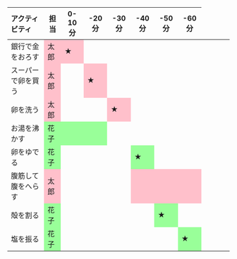 | アクティビティ | 担当 | 0-10分 | -20分 | -30分 | -40分 | -50分 | -60分 |
 :--- | :---: | :---: | :---: | :---: | :---: | :---: | :---: 
| 銀行で金をおろす <td bgcolor=pink> 太郎 <td bgcolor=pink>★ |  |  |  |  |  |
| スーパーで卵を買う <td bgcolor=pink> 太郎 |  <td bgcolor=pink>★ |  |  |  |  |
| 卵を洗う <td bgcolor=pink> 太郎 |  |  <td bgcolor=pink>★ |  |  |  |
| お湯を沸かす <td bgcolor=#99FF99> 花子 <td bgcolor=#99FF99>  <td bgcolor=#99FF99>  |  |  |  |  |
| 卵をゆでる <td bgcolor=#99FF99> 花子 |  |  |  <td bgcolor=#99FF99>★ |  |  |
| 腹筋して腹をへらす <td bgcolor=pink> 太郎 |  |  |  <td bgcolor=pink>   <td bgcolor=pink>   <td bgcolor=pink>   |
| 殻を割る <td bgcolor=#99FF99> 花子 |  |  |  |  <td bgcolor=#99FF99>★ |  |
| 塩を振る <td bgcolor=#99FF99> 花子 |  |  |  |  |  <td bgcolor=#99FF99>★

